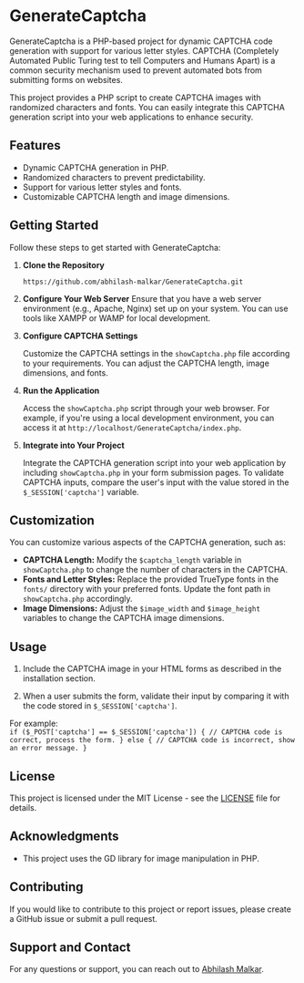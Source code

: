 # GenerateCaptcha

GenerateCaptcha is a PHP-based project for dynamic CAPTCHA code generation with support for various letter styles. CAPTCHA (Completely Automated Public Turing test to tell Computers and Humans Apart) is a common security mechanism used to prevent automated bots from submitting forms on websites.

This project provides a PHP script to create CAPTCHA images with randomized characters and fonts. You can easily integrate this CAPTCHA generation script into your web applications to enhance security.

## Features

- Dynamic CAPTCHA generation in PHP.
- Randomized characters to prevent predictability.
- Support for various letter styles and fonts.
- Customizable CAPTCHA length and image dimensions.

## Getting Started

Follow these steps to get started with GenerateCaptcha:

1. **Clone the Repository**

   ```shell
   https://github.com/abhilash-malkar/GenerateCaptcha.git
	```
2.	**Configure Your Web Server**
Ensure that you have a web server environment (e.g., Apache, Nginx) set up on your system. You can use tools like XAMPP or WAMP for local development.
3.  **Configure CAPTCHA Settings**
    
    Customize the CAPTCHA settings in the `showCaptcha.php` file according to your requirements. You can adjust the CAPTCHA length, image dimensions, and fonts.
    
4.  **Run the Application**
    
    Access the `showCaptcha.php` script through your web browser. For example, if you're using a local development environment, you can access it at `http://localhost/GenerateCaptcha/index.php`.
    
5.  **Integrate into Your Project**
    
    Integrate the CAPTCHA generation script into your web application by including `showCaptcha.php` in your form submission pages. To validate CAPTCHA inputs, compare the user's input with the value stored in the `$_SESSION['captcha']` variable.

## Customization

You can customize various aspects of the CAPTCHA generation, such as:

-   **CAPTCHA Length:** Modify the `$captcha_length` variable in `showCaptcha.php` to change the number of characters in the CAPTCHA.
-   **Fonts and Letter Styles:** Replace the provided TrueType fonts in the `fonts/` directory with your preferred fonts. Update the font path in `showCaptcha.php` accordingly.
-   **Image Dimensions:** Adjust the `$image_width` and `$image_height` variables to change the CAPTCHA image dimensions.

## Usage

1.  Include the CAPTCHA image in your HTML forms as described in the installation section.
    
2.  When a user submits the form, validate their input by comparing it with the code stored in `$_SESSION['captcha']`. 

For example:  
    ```
    if ($_POST['captcha'] == $_SESSION['captcha']) {
        // CAPTCHA code is correct, process the form.
    } else {
        // CAPTCHA code is incorrect, show an error message.
    }
    ```
    

## License

This project is licensed under the MIT License - see the [LICENSE](https://chat.openai.com/c/LICENSE) file for details.

## Acknowledgments

-   This project uses the GD library for image manipulation in PHP.

## Contributing

If you would like to contribute to this project or report issues, please create a GitHub issue or submit a pull request.

## Support and Contact

For any questions or support, you can reach out to [Abhilash Malkar](mailto:abhilash14m@gmail.com).
